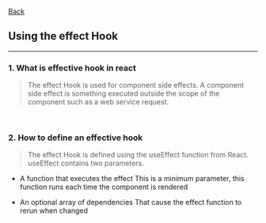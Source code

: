 [Back](README.md)

## Using the effect Hook

<hr>


### 1. What is effective hook in react

> The effect Hook is used for component side effects. A component side effect is something executed outside the scope of the component such as a web service request.

&nbsp;


### 2. How to define an effective hook

>The effect Hook is defined using the useEffect function from React. useEffect contains two parameters.


- A function that executes the effect
    This is a minimum parameter, this function runs each time the component is rendered

- An optional array of dependencies
    That cause the effect function to rerun when changed
